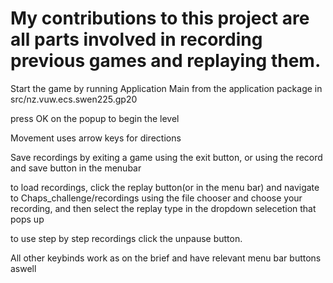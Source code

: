 # My contributions to this project are all parts involved in recording previous games and replaying them. 
Start the game by running Application Main from the application package in src/nz.vuw.ecs.swen225.gp20

press OK on the popup to begin the level

Movement uses arrow keys for directions 

Save recordings by exiting a game using the exit button, or using the record and save button in the menubar 

to load recordings, click the replay button(or in the menu bar) and navigate to Chaps_challenge/recordings using the file chooser and choose your
recording, and then select the replay type in the dropdown selecetion that pops up

to use step by step recordings click the unpause button.

All other keybinds work as on the brief and have relevant menu bar buttons aswell


